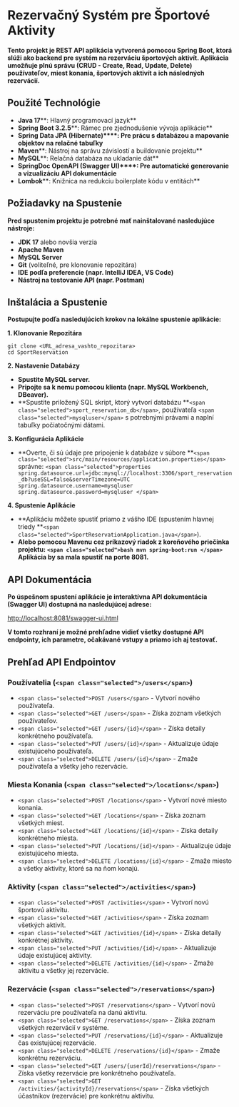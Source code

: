 # Rezervačný Systém pre Športové Aktivity

**Tento projekt je REST API aplikácia vytvorená pomocou Spring Boot, ktorá slúži ako backend pre systém na rezerváciu športových aktivít. Aplikácia umožňuje plnú správu (CRUD - Create, Read, Update, Delete) používateľov, miest konania, športových aktivít a ich následných rezervácií.**

## Použité Technológie

* **Java 17****: Hlavný programovací jazyk**
* **Spring Boot 3.2.5****: Rámec pre zjednodušenie vývoja aplikácie**
* **Spring Data JPA (Hibernate)****: Pre prácu s databázou a mapovanie objektov na relačné tabuľky**
* **Maven****: Nástroj na správu závislostí a buildovanie projektu**
* **MySQL****: Relačná databáza na ukladanie dát**
* **SpringDoc OpenAPI (Swagger UI)****: Pre automatické generovanie a vizualizáciu API dokumentácie**
* **Lombok****: Knižnica na redukciu boilerplate kódu v entitách**

## Požiadavky na Spustenie

**Pred spustením projektu je potrebné mať nainštalované nasledujúce nástroje:**

* **JDK 17** alebo novšia verzia
* **Apache Maven**
* **MySQL Server**
* **Git** (voliteľné, pre klonovanie repozitára)
* **IDE podľa preferencie (napr. IntelliJ IDEA, VS Code)**
* **Nástroj na testovanie API (napr. Postman)**

## Inštalácia a Spustenie

**Postupujte podľa nasledujúcich krokov na lokálne spustenie aplikácie:**

**1. Klonovanie Repozitára**

```
git clone <URL_adresa_vashto_repozitara>
cd SportReservation

```

**2. Nastavenie Databázy**

* **Spustite MySQL server.**
* **Pripojte sa k nemu pomocou klienta (napr. MySQL Workbench, DBeaver).**
* **Spustite priložený SQL skript, ktorý vytvorí databázu **`<span class="selected">sport_reservation_db</span>`, používateľa `<span class="selected">mysqluser</span>` s potrebnými právami a naplní tabuľky počiatočnými dátami.

**3. Konfigurácia Aplikácie**

* **Overte, či sú údaje pre pripojenie k databáze v súbore **`<span class="selected">src/main/resources/application.properties</span>` správne: `<span class="selected">properties spring.datasource.url=jdbc:mysql://localhost:3306/sport_reservation_db?useSSL=false&serverTimezone=UTC spring.datasource.username=mysqluser spring.datasource.password=mysqluser </span>`

**4. Spustenie Aplikácie**

* **Aplikáciu môžete spustiť priamo z vášho IDE (spustením hlavnej triedy **`<span class="selected">SportReservationApplication.java</span>`).
* **Alebo pomocou Mavenu cez príkazový riadok z koreňového priečinka projektu: **`<span class="selected">bash mvn spring-boot:run </span>` Aplikácia by sa mala spustiť na porte **8081****.**

## API Dokumentácia

**Po úspešnom spustení aplikácie je interaktívna API dokumentácia (Swagger UI) dostupná na nasledujúcej adrese:**

[http://localhost:8081/swagger-ui.html](http://localhost:8081/swagger-ui.html "null")

**V tomto rozhraní je možné prehľadne vidieť všetky dostupné API endpointy, ich parametre, očakávané vstupy a priamo ich aj testovať.**

## Prehľad API Endpointov

### Používatelia (`<span class="selected">/users</span>`)

* `<span class="selected">POST /users</span>` - Vytvorí nového používateľa.
* `<span class="selected">GET /users</span>` - Získa zoznam všetkých používateľov.
* `<span class="selected">GET /users/{id}</span>` - Získa detaily konkrétneho používateľa.
* `<span class="selected">PUT /users/{id}</span>` - Aktualizuje údaje existujúceho používateľa.
* `<span class="selected">DELETE /users/{id}</span>` - Zmaže používateľa a všetky jeho rezervácie.

### Miesta Konania (`<span class="selected">/locations</span>`)

* `<span class="selected">POST /locations</span>` - Vytvorí nové miesto konania.
* `<span class="selected">GET /locations</span>` - Získa zoznam všetkých miest.
* `<span class="selected">GET /locations/{id}</span>` - Získa detaily konkrétneho miesta.
* `<span class="selected">PUT /locations/{id}</span>` - Aktualizuje údaje existujúceho miesta.
* `<span class="selected">DELETE /locations/{id}</span>` - Zmaže miesto a všetky aktivity, ktoré sa na ňom konajú.

### Aktivity (`<span class="selected">/activities</span>`)

* `<span class="selected">POST /activities</span>` - Vytvorí novú športovú aktivitu.
* `<span class="selected">GET /activities</span>` - Získa zoznam všetkých aktivít.
* `<span class="selected">GET /activities/{id}</span>` - Získa detaily konkrétnej aktivity.
* `<span class="selected">PUT /activities/{id}</span>` - Aktualizuje údaje existujúcej aktivity.
* `<span class="selected">DELETE /activities/{id}</span>` - Zmaže aktivitu a všetky jej rezervácie.

### Rezervácie (`<span class="selected">/reservations</span>`)

* `<span class="selected">POST /reservations</span>` - Vytvorí novú rezerváciu pre používateľa na danú aktivitu.
* `<span class="selected">GET /reservations</span>` - Získa zoznam všetkých rezervácií v systéme.
* `<span class="selected">PUT /reservations/{id}</span>` - Aktualizuje čas existujúcej rezervácie.
* `<span class="selected">DELETE /reservations/{id}</span>` - Zmaže konkrétnu rezerváciu.
* `<span class="selected">GET /users/{userId}/reservations</span>` - Získa všetky rezervácie pre konkrétneho používateľa.
* `<span class="selected">GET /activities/{activityId}/reservations</span>` - Získa všetkých účastníkov (rezervácie) pre konkrétnu aktivitu.
